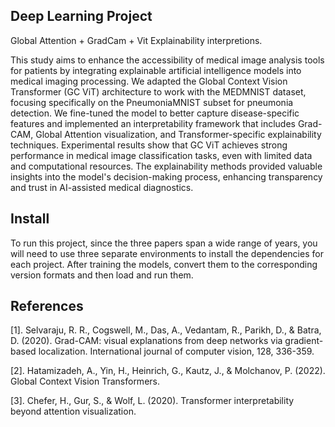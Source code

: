 ## Deep Learning Project

Global Attention + GradCam + Vit Explainability interpretions.

This study aims to enhance the accessibility of medical image analysis tools for patients by integrating explainable artificial intelligence models into medical imaging processing. We adapted the Global Context Vision Transformer (GC ViT) architecture to work with the MEDMNIST dataset, focusing specifically on the PneumoniaMNIST subset for pneumonia detection. We fine-tuned the model to better capture disease-specific features and implemented an interpretability framework that includes Grad-CAM, Global Attention visualization, and Transformer-specific explainability techniques. Experimental results show that GC ViT achieves strong performance in medical image classification tasks, even with limited data and computational resources. The explainability methods provided valuable insights into the model's decision-making process, enhancing transparency and trust in AI-assisted medical diagnostics.

## Install

To run this project, since the three papers span a wide range of years, you will need to use three separate environments to install the dependencies for each project. After training the models, convert them to the corresponding version formats and then load and run them.

## References

[1]. Selvaraju, R. R., Cogswell, M., Das, A., Vedantam, R., Parikh, D., & Batra, D. (2020). Grad-CAM: visual explanations from deep networks via gradient-based localization. International journal of computer vision, 128, 336-359.

[2]. Hatamizadeh, A., Yin, H., Heinrich, G., Kautz, J., & Molchanov, P. (2022). Global Context Vision Transformers.

[3]. Chefer, H., Gur, S., & Wolf, L. (2020). Transformer interpretability beyond attention visualization.
